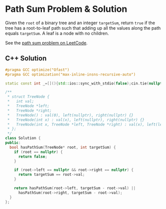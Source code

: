 # Path Sum Problem & Solution

Given the `root` of a binary tree and an integer `targetSum`, return `true` if the tree has a root-to-leaf path such that adding up all the values along the path equals `targetSum`.
A leaf is a node with no children.

See the [path sum problem on LeetCode](https://leetcode.com/problems/path-sum).

## C++ Solution

```cpp
#pragma GCC optimize("Ofast")
#pragma GCC optimization("max-inline-insns-recursive-auto")

static const int _=[](){std::ios::sync_with_stdio(false);cin.tie(nullptr);cout.tie(nullptr);return 0;}();

/**
 * struct TreeNode {
 *   int val;
 *   TreeNode *left;
 *   TreeNode *right;
 *   TreeNode() : val(0), left(nullptr), right(nullptr) {}
 *   TreeNode(int x) : val(x), left(nullptr), right(nullptr) {}
 *   TreeNode(int x, TreeNode *left, TreeNode *right) : val(x), left(left), right(right) {}
 * };
 */
class Solution {
public:
  bool hasPathSum(TreeNode* root, int targetSum) {
    if (root == nullptr) {
      return false;
    }

    if (root->left == nullptr && root->right == nullptr) {
      return targetSum == root->val;
    }

    return hasPathSum(root->left, targetSum - root->val) ||
      hasPathSum(root->right, targetSum - root->val);
  }
};
```
